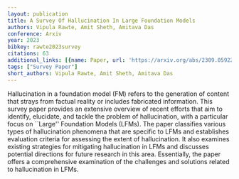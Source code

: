 ```yaml
---
layout: publication
title: A Survey Of Hallucination In Large Foundation Models
authors: Vipula Rawte, Amit Sheth, Amitava Das
conference: Arxiv
year: 2023
bibkey: rawte2023survey
citations: 63
additional_links: [{name: Paper, url: 'https://arxiv.org/abs/2309.05922'}]
tags: ["Survey Paper"]
short_authors: Vipula Rawte, Amit Sheth, Amitava Das
---
```

Hallucination in a foundation model (FM) refers to the generation of content
that strays from factual reality or includes fabricated information. This
survey paper provides an extensive overview of recent efforts that aim to
identify, elucidate, and tackle the problem of hallucination, with a particular
focus on ``Large'' Foundation Models (LFMs). The paper classifies various types
of hallucination phenomena that are specific to LFMs and establishes evaluation
criteria for assessing the extent of hallucination. It also examines existing
strategies for mitigating hallucination in LFMs and discusses potential
directions for future research in this area. Essentially, the paper offers a
comprehensive examination of the challenges and solutions related to
hallucination in LFMs.